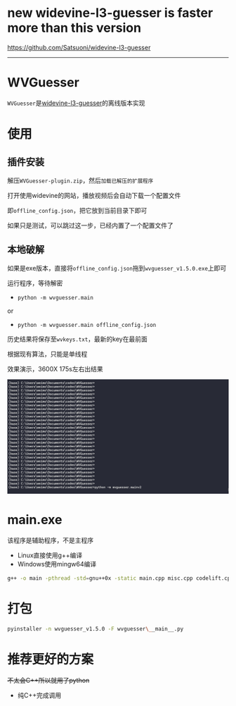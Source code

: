 # new widevine-l3-guesser is faster more than this version

https://github.com/Satsuoni/widevine-l3-guesser

---

# WVGuesser

`WVGuesser`是[widevine-l3-guesser](https://github.com/Satsuoni/widevine-l3-guesser)的离线版本实现

# 使用

## 插件安装

解压`WVGuesser-plugin.zip`，然后`加载已解压的扩展程序`

打开使用widevine的网站，播放视频后会自动下载一个配置文件

即`offline_config.json`，把它放到当前目录下即可

如果只是测试，可以跳过这一步，已经内置了一个配置文件了

## 本地破解

如果是exe版本，直接将`offline_config.json`拖到`wvguesser_v1.5.0.exe`上即可

运行程序，等待解密

- `python -m wvguesser.main`

or

- `python -m wvguesser.main offline_config.json`

历史结果将保存至`wvkeys.txt`，最新的key在最前面

根据现有算法，只能是单线程

效果演示，3600X 175s左右出结果

![](/images/oCam_2021_07_31_05_10_50_756.gif)

# main.exe

该程序是辅助程序，不是主程序

- Linux直接使用g++编译
- Windows使用mingw64编译

```bash
g++ -o main -pthread -std=gnu++0x -static main.cpp misc.cpp codelift.cpp algebra.cpp allocate.cpp integer.cpp
```

# 打包

```bash
pyinstaller -n wvguesser_v1.5.0 -F wvguesser\__main__.py
```

# 推荐更好的方案

~~不太会C++所以就用了python~~

- 纯C++完成调用